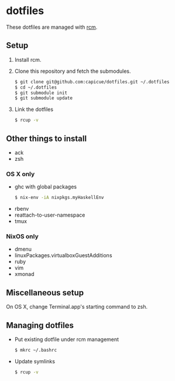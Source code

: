 # dotfiles

These dotfiles are managed with [rcm](https://github.com/thoughtbot/rcm).


## Setup

1. Install rcm.

2. Clone this repository and fetch the submodules.
    ```bash
    $ git clone git@github.com:capicue/dotfiles.git ~/.dotfiles
    $ cd ~/.dotfiles
    $ git submodule init
    $ git submodule update
    ```

3. Link the dotfiles
    ```bash
    $ rcup -v
    ```


## Other things to install

- ack
- zsh


### OS X only

- ghc with global packages
    ```bash
    $ nix-env -iA nixpkgs.myHaskellEnv
    ```
- rbenv
- reattach-to-user-namespace
- tmux


### NixOS only

- dmenu
- linuxPackages.virtualboxGuestAdditions
- ruby
- vim
- xmonad


## Miscellaneous setup

On OS X, change Terminal.app's starting command to zsh.


## Managing dotfiles

- Put existing dotfile under rcm management
    ```bash
    $ mkrc ~/.bashrc
    ```

- Update symlinks
    ```bash
    $ rcup -v
    ```
